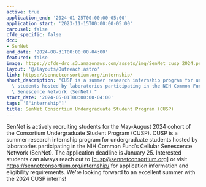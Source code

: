 ```yaml
---
active: true
application_end: '2024-01-25T00:00:00-05:00'
application_start: '2023-11-15T00:00:00-05:00'
carousel: false
cfde_specific: false
dcc:
- SenNet
end_date: '2024-08-31T00:00:00-04:00'
featured: false
image: https://cfde-drc.s3.amazonaws.com/assets/img/SenNet_cusp_2024.png
layout: '@/layouts/Outreach.astro'
link: https://sennetconsortium.org/internship/
short_description: "CUSP is a summer research internship program for undergraduate\
  \ students hosted by laboratories participating in the NIH Common Fund\u2019s Cellular\
  \ Senescence Network (SenNet)."
start_date: '2024-05-01T00:00:00-04:00'
tags: '["internship"]'
title: SenNet Consortium Undergraduate Student Program (CUSP)
---
```

SenNet is actively recruiting students for the May-August 2024 cohort of the Consortium Undergraduate Student Program (CUSP). CUSP is a summer research internship program for undergraduate students hosted by laboratories participating in the NIH Common Fund’s Cellular Senescence Network (SenNet). The application deadline is January 25. Interested students can always reach out to [cusp@sennetconsortium.org] or visit https://sennetconsortium.org/internship/ for application information and eligibility requirements. We're looking forward to an excellent summer with the 2024 CUSP interns!